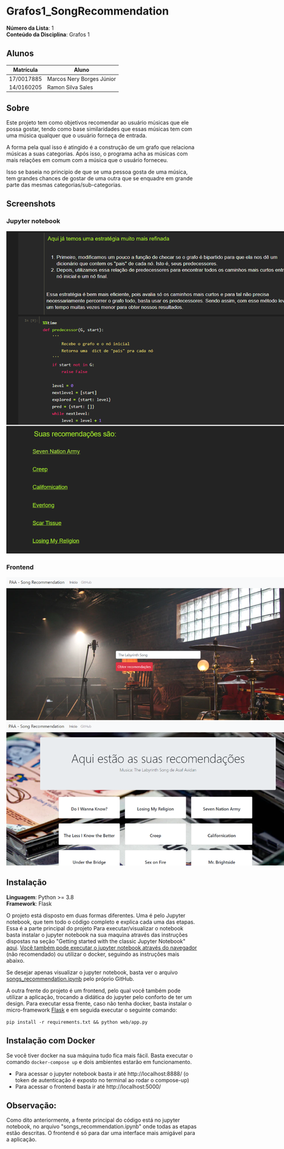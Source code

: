 # Grafos1_SongRecommendation

**Número da Lista**: 1<br>
**Conteúdo da Disciplina**: Grafos 1<br>

## Alunos
|Matrícula | Aluno |
| -- | -- |
| 17/0017885  | Marcos Nery Borges Júnior |
| 14/0160205  |  Ramon Silva Sales |

## Sobre 
Este projeto tem como objetivos recomendar ao usuário músicas que ele possa gostar, tendo como base similaridades que essas músicas tem com uma música qualquer que o usuário forneça de entrada.

A forma pela qual isso é atingido é a construção de um grafo que relaciona músicas a suas categorias. Após isso, o programa acha as músicas com mais relações em comum com a música que o usuário forneceu.

Isso se baseia no principio de que se uma pessoa gosta de uma música, tem grandes chances de gostar de uma outra que se enquadre em grande parte das mesmas categorias/sub-categorias.

## Screenshots
### Jupyter notebook
<img style="max-width: 800px" src="notebook1.png">
<img style="max-width: 800px" src="notebook2.png">

### Frontend
<img style="max-width: 800px" src="tela1.png">
<img style="max-width: 800px" src="tela2.png">

## Instalação 
**Linguagem**: Python >= 3.8 <br>
**Framework**: Flask  <br>

O projeto está disposto em duas formas diferentes. Uma é pelo Jupyter notebook, que tem todo o código completo e explica cada uma das etapas. Essa é a parte principal do projeto
Para executar/visualizar o notebook basta instalar o jupyter notebook na sua maquina através das instruções dispostas na seção "Getting started with the classic Jupyter Notebook" [aqui](https://jupyter.org/install). [Você também pode executar o jupyter notebook através do navegador](https://mybinder.org/v2/gh/ipython/ipython-in-depth/master?filepath=binder/Index.ipynb) (não recomendado) ou utilizar o docker, seguindo as instruções mais abaixo.

Se desejar apenas visualizar o jupyter notebook, basta ver o arquivo [songs_recommendation.ipynb](https://github.com/projeto-de-algoritmos/Grafos1_SongRecommendation/blob/master/songs_recommendation.ipynb) pelo próprio GitHub.

A outra frente do projeto é um frontend, pelo qual você também pode utilizar a aplicação, trocando a didática do jupyter pelo conforto de ter um design. Para executar essa frente, caso não tenha docker, basta instalar o micro-framework [Flask](https://flask.palletsprojects.com/en/1.1.x/installation/) e em seguida executar o seguinte comando:

`pip install -r requirements.txt && python web/app.py`


## Instalação com Docker

Se você tiver docker na sua máquina tudo fica mais fácil. Basta executar o comando `docker-compose up` e dois ambientes estarão em funcionamento.
  
  * Para acessar o jupyter notebook basta ir até http://localhost:8888/ (o token de autenticação é exposto no terminal ao rodar o compose-up)
  * Para acessar o frontend basta ir até http://localhost:5000/

## Observação:
Como dito anteriormente, a frente principal do código está no jupyter notebook, no arquivo "songs_recommendation.ipynb" onde todas as etapas estão descritas. O frontend é só para dar uma interface mais amigável para a aplicação.


